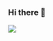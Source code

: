 ### Hi there 👋

<!--
**jzt-Tesla/jzt-Tesla** is a ✨ _special_ ✨ repository because its `README.md` (this file) appears on your GitHub profile.

Here are some ideas to get you started:

- 🔭 热爱编程的Android工程师；极客硬件爱好者；自诩为浪漫主义的诗人
- 🌱 持续学习进步中，Coding Foever ~
- 😄 偶尔伤花感怀，写写诗歌，码码代码，一天就过去了
- 🤔 Personal Website https://www.jiangzitao.top
- 📫 Technology Blog https://blog.csdn.net/u010312949
- 💬 Email:jiangzitao201314@gmail.com
- ⚡ Wechat Subscription: 
-->
![](https://github-readme-stats.vercel.app/api?username=jzt-Tesla)
